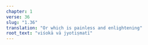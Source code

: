 ```yaml
---
chapter: 1
verse: 36
slug: "1.36"
translation: "Or which is painless and enlightening"
root_text: "viśokā vā jyotiṣmatī"
---
```



